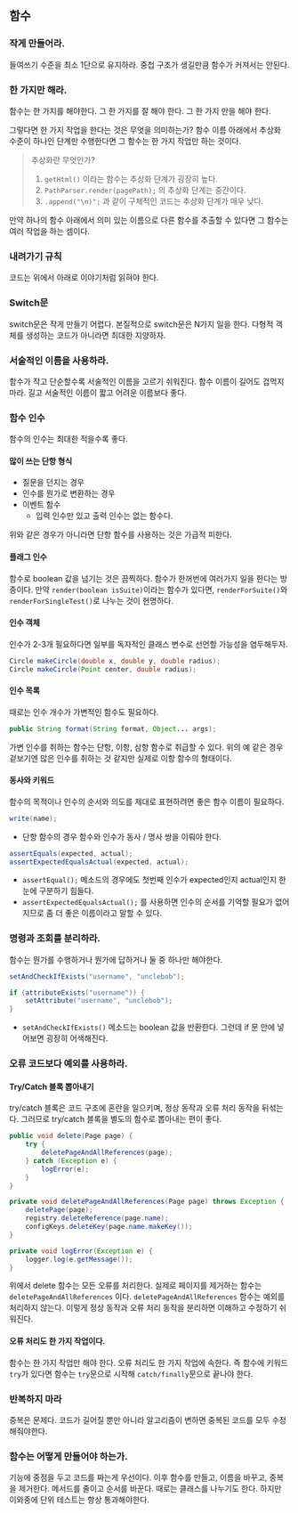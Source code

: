 ## 함수

### 작게 만들어라.

들여쓰기 수준을 최소 1단으로 유지하라. 중첩 구조가 생길만큼 함수가 커져서는 안된다.

### 한 가지만 해라.

함수는 한 가지를 해야한다. 그 한 가지를 잘 해야 한다. 그 한 가지 만을 해야 한다. <br />

그렇다면 한 가지 작업을 한다는 것은 무엇을 의미하는가? 함수 이름 아래에서 추상화 수준이 하나인 단계만 수행한다면 그 함수는 한 가지 작업만 하는 것이다. <br />

> 추상화란 무엇인가? <br />
> 1. `getHtml()` 이라는 함수는 추상화 단계가 굉장히 높다. <br />
> 2. `PathParser.render(pagePath);` 의 추상화 단계는 중간이다. <br />
> 3. `.append("\n)";` 과 같이 구체적인 코드는 추상화 단계가 매우 낮다.

만약 하나의 함수 아래에서 의미 있는 이름으로 다른 함수를 추출할 수 있다면 그 함수는 여러 작업을 하는 셈이다.

### 내려가기 규칙

코드는 위에서 아래로 이야기처럼 읽혀야 한다.

### Switch문

switch문은 작게 만들기 어렵다. 본질적으로 switch문은 N가지 일을 한다. 다형적 객체를 생성하는 코드가 아니라면 최대한 지양하자.

### 서술적인 이름을 사용하라.

함수가 작고 단순할수록 서술적인 이름을 고르기 쉬워진다. 함수 이름이 길어도 겁먹지 마라. 길고 서술적인 이름이 짧고 어려운 이름보다 좋다.

### 함수 인수

함수의 인수는 최대한 적을수록 좋다.

#### 많이 쓰는 단항 형식

- 질문을 던지는 경우
- 인수를 뭔가로 변환하는 경우
- 이벤트 함수
    - 입력 인수만 있고 출력 인수는 없는 함수다.

위와 같은 경우가 아니라면 단항 함수를 사용하는 것은 가급적 피한다.

#### 플래그 인수

함수로 boolean 값을 넘기는 것은 끔찍하다. 함수가 한꺼번에 여러가지 일을 한다는 방증이다. 만약 `render(boolean isSuite)`이라는 함수가 있다면, `renderForSuite()`와 `renderForSingleTest()`로 나누는 것이 현명하다.

#### 인수 객체

인수가 2-3개 필요하다면 일부를 독자적인 클래스 변수로 선언할 가능성을 염두해두자.

```java
Circle makeCircle(double x, double y, double radius);
Circle makeCircle(Point center, double radius);
```

#### 인수 목록

때로는 인수 개수가 가변적인 함수도 필요하다. 

```java
public String format(String format, Object... args);
```

가변 인수를 취하는 함수는 단항, 이항, 삼항 함수로 취급할 수 있다. 위의 예 같은 경우 겉보기엔 많은 인수를 취하는 것 같지만 실제로 이항 함수의 형태이다.


#### 동사와 키워드

함수의 목적이나 인수의 순서와 의도를 제대로 표현하려면 좋은 함수 이름이 필요하다. 

```java
write(name);
```
- 단항 함수의 경우 함수와 인수가 동사 / 명사 쌍을 이뤄야 한다.

```java
assertEquals(expected, actual);
assertExpectedEqualsActual(expected, actual);
```
- `assertEqual();` 메소드의 경우에도 첫번째 인수가 expected인지 actual인지 한눈에 구분하기 힘들다.
- `assertExpectedEqualsActual();` 를 사용하면 인수의 순서를 기억할 필요가 없어지므로 좀 더 좋은 이름이라고 말할 수 있다.

### 명령과 조회를 분리하라.

함수는 뭔가를 수행하거나 뭔가에 답하거나 둘 중 하나만 해야한다.

```java
setAndCheckIfExists("username", "unclebob");

if (attributeExists("username")) {
    setAttribute("username", "unclebob");
}
```
- `setAndCheckIfExists()` 메소드는 boolean 값을 반환한다. 그런데 if 문 안에 넣어보면 굉장히 어색해진다.

### 오류 코드보다 예외를 사용하라.

#### Try/Catch 블록 뽑아내기

try/catch 블록은 코드 구조에 혼란을 일으키며, 정상 동작과 오류 처리 동작을 뒤섞는다. 그러므로 try/catch 블록을 별도의 함수로 뽑아내는 편이 좋다.

```java
public void delete(Page page) {
    try {
        deletePageAndAllReferences(page);
    } catch (Exception e) {
        logError(e);
    }
}

private void deletePageAndAllReferences(Page page) throws Exception {
    deletePage(page);
    registry.deleteReference(page.name);
    configKeys.deleteKey(page.name.makeKey());
}

private void logError(Exception e) {
    logger.log(e.getMessage());
}
```

위에서 delete 함수는 모든 오류를 처리한다. 실제로 페이지를 제거하는 함수는 `deletePageAndAllReferences` 이다. `deletePageAndAllReferences` 함수는 예외를 처리하지 않는다. 이렇게 정상 동작과 오류 처리 동작을 분리하면 이해하고 수정하기 쉬워진다.

#### 오류 처리도 한 가지 작업이다.

함수는 한 가지 작업만 해야 한다. 오류 처리도 한 가지 작업에 속한다. 즉 함수에 키워드 `try`가 있다면 함수는 `try`문으로 시작해 `catch/finally`문으로 끝나야 한다.

### 반복하지 마라

중복은 문제다. 코드가 길어질 뿐만 아니라 알고리즘이 변하면 중복된 코드를 모두 수정해줘야한다.

### 함수는 어떻게 만들어야 하는가.

기능에 중점을 두고 코드를 짜는게 우선이다. 이후 함수를 만들고, 이름을 바꾸고, 중복을 제거한다. 메서드를 줄이고 순서를 바꾼다. 때로는 클래스를 나누기도 한다. 하지만 이와중에 단위 테스트는 항상 통과해야한다.
